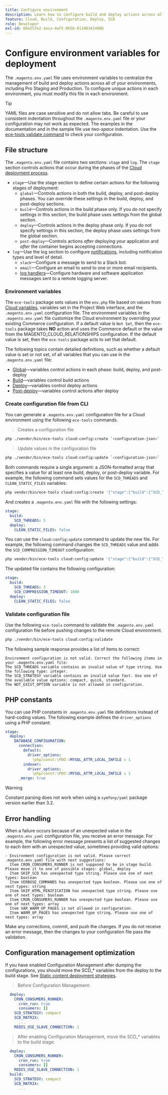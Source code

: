 ```yaml
---
title: Configure environment
description: Learn how to configure build and deploy actions across all Commerce on cloud infrastructure environments, including Pro Staging and Production, using environment variables.
feature: Cloud, Build, Configuration, Deploy, SCD
role: Developer
exl-id: 66e257e2-1eca-4af5-9b56-01348341400b
---
```

# Configure environment variables for deployment

The `.magento.env.yaml` file uses environment variables to centralize the management of build and deploy actions across all of your environments, including Pro Staging and Production. To configure unique actions in each environment, you must modify this file in each environment.

>[!TIP]
>
>YAML files are case sensitive and do not allow tabs. Be careful to use consistent indentation throughout the `.magento.env.yaml` file or your configuration may not work as expected. The examples in the documentation and in the sample file use _two-space_ indentation. Use the [ece-tools validate command](#validate-configuration-file) to check your configuration.

## File structure

The `.magento.env.yaml` file contains two sections: `stage` and `log`. The `stage` section controls actions that occur during the phases of the [Cloud deployment process](../deploy/process.md).

- `stage`—Use the stage section to define certain actions for the following stages of deployment:
    - `global`—Controls actions in both the build, deploy, and post-deploy phases. You can override these settings in the build, deploy, and post-deploy sections.
    - `build`—Controls actions in the build phase only. If you do not specify settings in this section, the build phase uses settings from the global section.
    - `deploy`—Controls actions in the deploy phase only. If you do not specify settings in this section, the deploy phase uses settings from the global section.
    - `post-deploy`—Controls actions _after_ deploying your application and _after_ the container begins accepting connections.
- `log`—Use the log section to configure [notifications](set-up-notifications.md), including notification types and level of detail.
    - `slack`—Configure a message to send to a Slack bot.
    - `email`—Configure an email to send to one or more email recipients.
    - [log handlers](log-handlers.md)—Configure hardware and software application messages sent to a remote logging server.

### Environment variables

The `ece-tools` package sets values in the `env.php` file based on values from [Cloud variables](variables-cloud.md), variables set in the Project Web interface, and the `.magento.env.yaml` configuration file. The environment variables in the `.magento.env.yaml` file customize the Cloud environment by overriding your existing Commerce configuration. If a default value is `Not Set`, then the `ece-tools` package takes **NO** action and uses the Commerce default or the value from the MAGENTO_CLOUD_RELATIONSHIPS configuration. If the default value is set, then the `ece-tools` package acts to set that default.

The following topics contain detailed definitions, such as whether a default value is set or not set, of all variables that you can use in the `.magento.env.yaml` file:

-  [Global](variables-global.md)—variables control actions in each phase: build, deploy, and post-deploy
-  [Build](variables-build.md)—variables control build actions
-  [Deploy](variables-deploy.md)—variables control deploy actions
-  [Post-deploy](variables-post-deploy.md)—variables control actions after deploy

### Create configuration file from CLI

You can generate a `.magento.env.yaml` configuration file for a Cloud environment using the following `ece-tools` commands.

>Creates a configuration file

```bash
php ./vendor/bin/ece-tools cloud:config:create `<configuration-json>`
```

>Update values in the configuration file

```bash
php ./vendor/bin/ece-tools cloud:config:update `<configuration-json>`
```

Both commands require a single argument: a JSON-formatted array that specifies a value for at least one build, deploy, or post-deploy variable. For example, the following command sets values for the `SCD_THREADS` and `CLEAN_STATIC_FILES` variables:

```bash
php vendor/bin/ece-tools cloud:config:create '{"stage":{"build":{"SCD_THREADS":5}, "deploy":{"CLEAN_STATIC_FILES":false}}}'
```

And creates a `.magento.env.yaml` file with the following settings:

```yaml
stage:
  build:
    SCD_THREADS: 5
  deploy:
    CLEAN_STATIC_FILES: false
```

You can use the `cloud:config:update` command to update the new file. For example, the following command changes the `SCD_THREADS` value and adds the `SCD_COMPRESSION_TIMEOUT` configuration:

```bash
php vendor/bin/ece-tools cloud:config:update '{"stage":{"build":{"SCD_THREADS":3, "SCD_COMPRESSION_TIMEOUT":1000}}}'
```

The updated file contains the following configuration:

```yaml
stage:
  build:
    SCD_THREADS: 3
    SCD_COMPRESSION_TIMEOUT: 1000
  deploy:
    CLEAN_STATIC_FILES: false
```

### Validate configuration file

Use the following `ece-tools` command to validate the `.magento.env.yaml` configuration file before pushing changes to the remote Cloud environment.

```bash
php ./vendor/bin/ece-tools cloud:config:validate
```

The following sample response provides a list of items to correct:

```terminal
Environment configuration is not valid. Correct the following items in your .magento.env.yaml file:
The SCD_THREADS variable contains an invalid value of type string. Use the following type: integer.
The SCD_STRATEGY variable contains an invalid value fast. Use one of the available value options: compact, quick, standard.
The NOT_EXIST_OPTION variable is not allowed in configuration.
```

## PHP constants

You can use PHP constants in `.magento.env.yaml` file definitions instead of hard-coding values. The following example defines the `driver_options` using a PHP constant:

```yaml
stage:
  deploy:
    DATABASE_CONFIGURATION:
      connection:
        default:
          driver_options:
            !php/const:\PDO::MYSQL_ATTR_LOCAL_INFILE : 1
        indexer:
          driver_options:
            !php/const:\PDO::MYSQL_ATTR_LOCAL_INFILE : 1
      _merge: true
```

>[!WARNING]
>
>Constant parsing does not work when using a `symfony/yaml` package version earlier than 3.2.

## Error handling

When a failure occurs because of an unexpected value in the `.magento.env.yaml` configuration file, you receive an error message. For example, the following error message presents a list of suggested changes to each item with an unexpected value, sometimes providing valid options:

```terminal
- Environment configuration is not valid. Please correct .magento.env.yaml file with next suggestions:
  Item CRON_CONSUMERS_RUNNER is not supposed to be in stage build. Please move it to one of possible stages: global, deploy
  Item SKIP_SCD has unexpected type string. Please use one of next types: boolean
  Item VERBOSE_COMMANDS has unexpected type boolean. Please use one of next types: string
  Item SKIP_HTML_MINIFICATION has unexpected type string. Please use one of next types: boolean
  Item CRON_CONSUMERS_RUNNER has unexpected type boolean. Please use one of next types: array
  Item VAR_WARM_UP_PAGES is not allowed in configuration.
  Item WARM_UP_PAGES has unexpected type string. Please use one of next types: array
```

Make any corrections, commit, and push the changes. If you do not receive an error message, then the changes to your configuration file pass the validation.

## Configuration management optimization

If you have enabled Configuration Management after dumping the configurations, you should move the SCD_* variables from the deploy to the build stage. See [Static content deployment strategies](../deploy/static-content.md).

>Before Configuration Management:

```yaml
  deploy:
    CRON_CONSUMERS_RUNNER:
      cron_run: true
      consumers: []
    SCD_STRATEGY: compact
    SCD_MATRIX:
      ...
    REDIS_USE_SLAVE_CONNECTION: 1
```

>After enabling Configuration Management, move the SCD_* variables to the build stage:

```yaml
  deploy:
    CRON_CONSUMERS_RUNNER:
      cron_run: true
      consumers: []
    REDIS_USE_SLAVE_CONNECTION: 1
  build:
    SCD_STRATEGY: compact
    SCD_MATRIX:
      ...
```
